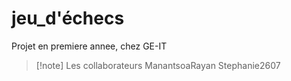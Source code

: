 # jeu_d'échecs
 Projet en premiere annee, chez GE-IT

 > [!note] Les collaborateurs
> ManantsoaRayan
> Stephanie2607
